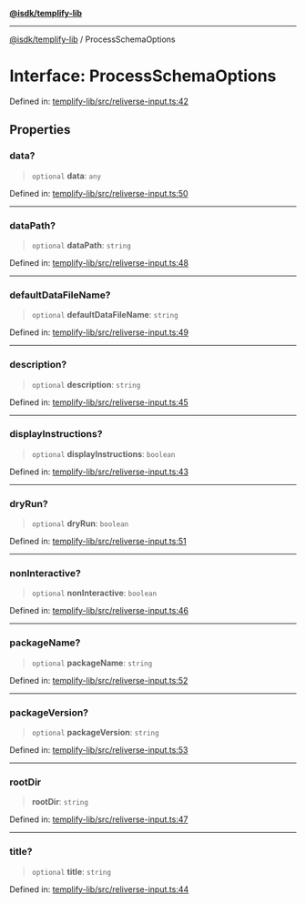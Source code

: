[**@isdk/templify-lib**](../README.md)

***

[@isdk/templify-lib](../globals.md) / ProcessSchemaOptions

# Interface: ProcessSchemaOptions

Defined in: [templify-lib/src/reliverse-input.ts:42](https://github.com/isdk/templify-lib.js/blob/a4bd00ad1125d7bea4f09fdb1587c7d10c774e22/src/reliverse-input.ts#L42)

## Properties

### data?

> `optional` **data**: `any`

Defined in: [templify-lib/src/reliverse-input.ts:50](https://github.com/isdk/templify-lib.js/blob/a4bd00ad1125d7bea4f09fdb1587c7d10c774e22/src/reliverse-input.ts#L50)

***

### dataPath?

> `optional` **dataPath**: `string`

Defined in: [templify-lib/src/reliverse-input.ts:48](https://github.com/isdk/templify-lib.js/blob/a4bd00ad1125d7bea4f09fdb1587c7d10c774e22/src/reliverse-input.ts#L48)

***

### defaultDataFileName?

> `optional` **defaultDataFileName**: `string`

Defined in: [templify-lib/src/reliverse-input.ts:49](https://github.com/isdk/templify-lib.js/blob/a4bd00ad1125d7bea4f09fdb1587c7d10c774e22/src/reliverse-input.ts#L49)

***

### description?

> `optional` **description**: `string`

Defined in: [templify-lib/src/reliverse-input.ts:45](https://github.com/isdk/templify-lib.js/blob/a4bd00ad1125d7bea4f09fdb1587c7d10c774e22/src/reliverse-input.ts#L45)

***

### displayInstructions?

> `optional` **displayInstructions**: `boolean`

Defined in: [templify-lib/src/reliverse-input.ts:43](https://github.com/isdk/templify-lib.js/blob/a4bd00ad1125d7bea4f09fdb1587c7d10c774e22/src/reliverse-input.ts#L43)

***

### dryRun?

> `optional` **dryRun**: `boolean`

Defined in: [templify-lib/src/reliverse-input.ts:51](https://github.com/isdk/templify-lib.js/blob/a4bd00ad1125d7bea4f09fdb1587c7d10c774e22/src/reliverse-input.ts#L51)

***

### nonInteractive?

> `optional` **nonInteractive**: `boolean`

Defined in: [templify-lib/src/reliverse-input.ts:46](https://github.com/isdk/templify-lib.js/blob/a4bd00ad1125d7bea4f09fdb1587c7d10c774e22/src/reliverse-input.ts#L46)

***

### packageName?

> `optional` **packageName**: `string`

Defined in: [templify-lib/src/reliverse-input.ts:52](https://github.com/isdk/templify-lib.js/blob/a4bd00ad1125d7bea4f09fdb1587c7d10c774e22/src/reliverse-input.ts#L52)

***

### packageVersion?

> `optional` **packageVersion**: `string`

Defined in: [templify-lib/src/reliverse-input.ts:53](https://github.com/isdk/templify-lib.js/blob/a4bd00ad1125d7bea4f09fdb1587c7d10c774e22/src/reliverse-input.ts#L53)

***

### rootDir

> **rootDir**: `string`

Defined in: [templify-lib/src/reliverse-input.ts:47](https://github.com/isdk/templify-lib.js/blob/a4bd00ad1125d7bea4f09fdb1587c7d10c774e22/src/reliverse-input.ts#L47)

***

### title?

> `optional` **title**: `string`

Defined in: [templify-lib/src/reliverse-input.ts:44](https://github.com/isdk/templify-lib.js/blob/a4bd00ad1125d7bea4f09fdb1587c7d10c774e22/src/reliverse-input.ts#L44)
